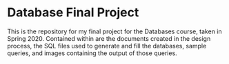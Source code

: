 # Database Final Project 
This is the repository for my final project for the Databases course, taken in Spring 2020. Contained within are the documents created in the design process, the SQL files used to generate and fill the databases, sample queries, and images containing the output of those queries.
